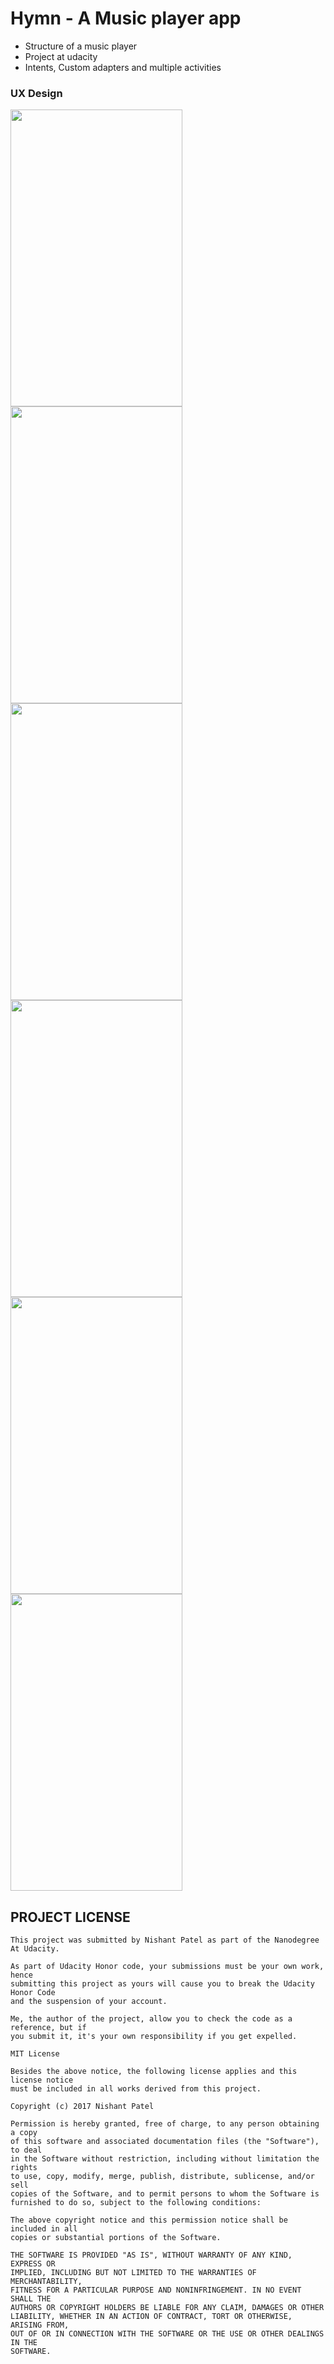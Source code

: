 # Hymn - A Music player app

- Structure of a music player
- Project at udacity
- Intents, Custom adapters and multiple activities

### UX Design

<img src="https://user-images.githubusercontent.com/32653955/32149884-cfaaf80a-bce1-11e7-8d64-d062b0403669.png" width="275" height="475"> <img src="https://user-images.githubusercontent.com/32653955/32149887-cfd5e308-bce1-11e7-9a43-f2a91d9731d3.png" width="275" height="475"> <img src="https://user-images.githubusercontent.com/32653955/32151970-45a6b93a-bcf7-11e7-8dae-e5a3def4c6f6.png" width="275" height="475"> <img src="https://user-images.githubusercontent.com/32653955/32149882-cf91e8ec-bce1-11e7-84ee-bee0db33f75a.png" width="275" height="475"> <img src="https://user-images.githubusercontent.com/32653955/32149883-cf9f43b6-bce1-11e7-8fdd-e68f0f86446e.png" width="275" height="475"> <img src="https://user-images.githubusercontent.com/32653955/32149885-cfba31a8-bce1-11e7-8278-cc5da64ef86b.png" width="275" height="475">

## PROJECT LICENSE

```
This project was submitted by Nishant Patel as part of the Nanodegree At Udacity.

As part of Udacity Honor code, your submissions must be your own work, hence
submitting this project as yours will cause you to break the Udacity Honor Code
and the suspension of your account.

Me, the author of the project, allow you to check the code as a reference, but if
you submit it, it's your own responsibility if you get expelled.

MIT License

Besides the above notice, the following license applies and this license notice
must be included in all works derived from this project.

Copyright (c) 2017 Nishant Patel

Permission is hereby granted, free of charge, to any person obtaining a copy
of this software and associated documentation files (the "Software"), to deal
in the Software without restriction, including without limitation the rights
to use, copy, modify, merge, publish, distribute, sublicense, and/or sell
copies of the Software, and to permit persons to whom the Software is
furnished to do so, subject to the following conditions:

The above copyright notice and this permission notice shall be included in all
copies or substantial portions of the Software.

THE SOFTWARE IS PROVIDED "AS IS", WITHOUT WARRANTY OF ANY KIND, EXPRESS OR
IMPLIED, INCLUDING BUT NOT LIMITED TO THE WARRANTIES OF MERCHANTABILITY,
FITNESS FOR A PARTICULAR PURPOSE AND NONINFRINGEMENT. IN NO EVENT SHALL THE
AUTHORS OR COPYRIGHT HOLDERS BE LIABLE FOR ANY CLAIM, DAMAGES OR OTHER
LIABILITY, WHETHER IN AN ACTION OF CONTRACT, TORT OR OTHERWISE, ARISING FROM,
OUT OF OR IN CONNECTION WITH THE SOFTWARE OR THE USE OR OTHER DEALINGS IN THE
SOFTWARE.
```
